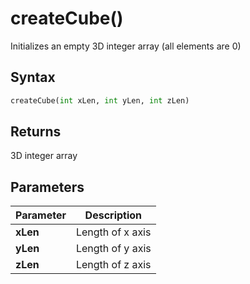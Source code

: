 # createCube()
Initializes an empty 3D integer array (all elements are 0)

## Syntax
```python
createCube(int xLen, int yLen, int zLen)
```

## Returns
3D integer array

## Parameters
|Parameter      |Description                                                            |
|---------------|-----------------------------------------------------------------------|
|**xLen**   |Length of x axis|
|**yLen**   |Length of y axis|
|**zLen**   |Length of z axis|